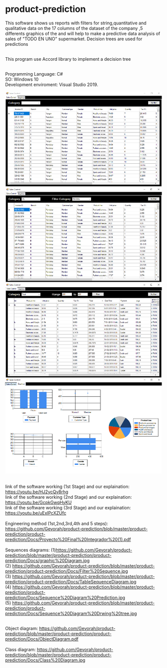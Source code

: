 # product-prediction
This software shows us reports with filters for string,quantitative and qualitative data on the 17 columns of the dataset of the company ,5 differents graphics of the  and will help to make a predictive data analysis of sales of "TODO EN UNO" supermarket. Decision trees are used for predictions

<br>This program use Accord library to implement a decision tree 


<br> Programming Language: C#
<br> SO: Windows 10
<br> Development enviroment: Visual Studio 2019.


<img src="/product-prediction/product-prediction/Docs/photoProductPrediction1.PNG" />
<img src="/product-prediction/product-prediction/Docs/photoProductPrediction2.PNG" />
<img src="/product-prediction/product-prediction/Docs/photoProductPrediction3.PNG" />
<img src="/product-prediction/product-prediction/Docs/photoProductPrediction4.PNG" />

<br> link of the software working (1st Stage) and our explaination: https://youtu.be/HJ2ycQv8rhg
<br> link of the software working (2nd Stage) and our explaination: https://youtu.be/GcpkGwqHyKU
<br> link of the software working (3rd Stage) and our explaination: https://youtu.be/uExlPcXZUfc
<br>
<br> Engineering method (1st,2nd,3rd,4th and 5 steps): https://github.com/Gevorah/product-prediction/blob/master/product-prediction/product-prediction/Docs/Proyecto%20Final%20Integrador%20(1).pdf
<br>
<br> Sequences diagrams: (1)https://github.com/Gevorah/product-prediction/blob/master/product-prediction/product-prediction/Docs/graphic%20Diagram.jpg
<br> (2) https://github.com/Gevorah/product-prediction/blob/master/product-prediction/product-prediction/Docs/Filter%20Sequence.jpg
<br> (3) https://github.com/Gevorah/product-prediction/blob/master/product-prediction/product-prediction/Docs/TableSequenceDiagram.jpg
<br> (4) https://github.com/Gevorah/product-prediction/blob/master/product-prediction/product-prediction/Docs/Sequence%20Diagram%20Prediction.jpg
<br> (5) https://github.com/Gevorah/product-prediction/blob/master/product-prediction/product-prediction/Docs/Sequence%20Diagram%20Drwing%20tree.jpg

<br> Object diagram: https://github.com/Gevorah/product-prediction/blob/master/product-prediction/product-prediction/Docs/ObjectDiagram.pdf
<br>
<br> Class diagram: https://github.com/Gevorah/product-prediction/blob/master/product-prediction/product-prediction/Docs/Class%20Diagram.jpg
